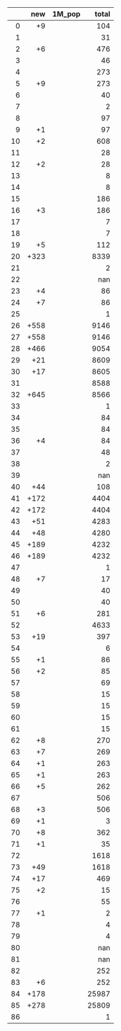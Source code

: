 |    |   new | 1M_pop   |   total |
|---:|------:|:---------|--------:|
|  0 |    +9 |          |     104 |
|  1 |       |          |      31 |
|  2 |    +6 |          |     476 |
|  3 |       |          |      46 |
|  4 |       |          |     273 |
|  5 |    +9 |          |     273 |
|  6 |       |          |      40 |
|  7 |       |          |       2 |
|  8 |       |          |      97 |
|  9 |    +1 |          |      97 |
| 10 |    +2 |          |     608 |
| 11 |       |          |      28 |
| 12 |    +2 |          |      28 |
| 13 |       |          |       8 |
| 14 |       |          |       8 |
| 15 |       |          |     186 |
| 16 |    +3 |          |     186 |
| 17 |       |          |       7 |
| 18 |       |          |       7 |
| 19 |    +5 |          |     112 |
| 20 |  +323 |          |    8339 |
| 21 |       |          |       2 |
| 22 |       |          |     nan |
| 23 |    +4 |          |      86 |
| 24 |    +7 |          |      86 |
| 25 |       |          |       1 |
| 26 |  +558 |          |    9146 |
| 27 |  +558 |          |    9146 |
| 28 |  +466 |          |    9054 |
| 29 |   +21 |          |    8609 |
| 30 |   +17 |          |    8605 |
| 31 |       |          |    8588 |
| 32 |  +645 |          |    8566 |
| 33 |       |          |       1 |
| 34 |       |          |      84 |
| 35 |       |          |      84 |
| 36 |    +4 |          |      84 |
| 37 |       |          |      48 |
| 38 |       |          |       2 |
| 39 |       |          |     nan |
| 40 |   +44 |          |     108 |
| 41 |  +172 |          |    4404 |
| 42 |  +172 |          |    4404 |
| 43 |   +51 |          |    4283 |
| 44 |   +48 |          |    4280 |
| 45 |  +189 |          |    4232 |
| 46 |  +189 |          |    4232 |
| 47 |       |          |       1 |
| 48 |    +7 |          |      17 |
| 49 |       |          |      40 |
| 50 |       |          |      40 |
| 51 |    +6 |          |     281 |
| 52 |       |          |    4633 |
| 53 |   +19 |          |     397 |
| 54 |       |          |       6 |
| 55 |    +1 |          |      86 |
| 56 |    +2 |          |      85 |
| 57 |       |          |      69 |
| 58 |       |          |      15 |
| 59 |       |          |      15 |
| 60 |       |          |      15 |
| 61 |       |          |      15 |
| 62 |    +8 |          |     270 |
| 63 |    +7 |          |     269 |
| 64 |    +1 |          |     263 |
| 65 |    +1 |          |     263 |
| 66 |    +5 |          |     262 |
| 67 |       |          |     506 |
| 68 |    +3 |          |     506 |
| 69 |    +1 |          |       3 |
| 70 |    +8 |          |     362 |
| 71 |    +1 |          |      35 |
| 72 |       |          |    1618 |
| 73 |   +49 |          |    1618 |
| 74 |   +17 |          |     469 |
| 75 |    +2 |          |      15 |
| 76 |       |          |      55 |
| 77 |    +1 |          |       2 |
| 78 |       |          |       4 |
| 79 |       |          |       4 |
| 80 |       |          |     nan |
| 81 |       |          |     nan |
| 82 |       |          |     252 |
| 83 |    +6 |          |     252 |
| 84 |  +178 |          |   25987 |
| 85 |  +278 |          |   25809 |
| 86 |       |          |       1 |
